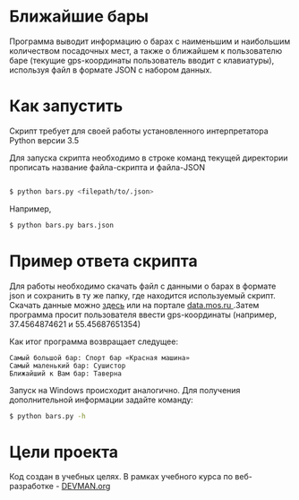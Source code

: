 # Ближайшие бары

Программа выводит информацию о барах с наименьшим и наибольшим количеством посадочных мест, а также о ближайшем к пользователю баре (текущие gps-координаты пользователь вводит с клавиатуры), используя файл в формате JSON с набором данных.

# Как запустить

Скрипт требует для своей работы установленного интерпретатора Python версии 3.5

Для запуска скрипта необходимо в строке команд текущей директории прописать название файла-скрипта и файла-JSON

```bash

$ python bars.py <filepath/to/.json>
```
Например, 
```bash
$ python bars.py bars.json
```

# Пример ответа скрипта

Для работы необходимо скачать файл с данными о барах в формате json и сохранить в ту же папку, где находится используемый скрипт. Скачать данные можно [здесь](https://devman.org/media/filer_public/95/74/957441dc-78df-4c99-83b2-e93dfd13c2fa/bars.json) или на портале [data.mos.ru ](https://www.data.mos.ru).Затем программа просит пользователя ввести gps-координаты (например, 37.4564874621 и 55.45687651354) 

 Как итог программа возвращает следущее:
 
```
Самый большой бар: Спорт бар «Красная машина»
Самый маленький бар: Сушистор
Ближайший к Вам бар: Таверна
```

Запуск на Windows происходит аналогично.
Для получения дополнительной информации задайте команду:
```bash
$ python bars.py -h
```
# Цели проекта

Код создан в учебных целях. В рамках учебного курса по веб-разработке - [DEVMAN.org](https://devman.org)
